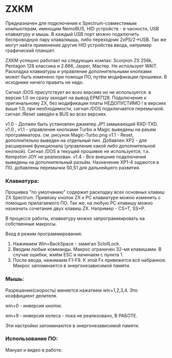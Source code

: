 # ZXKM 

Предназначен для подключения к Spectrum-совместимым компьютерам, имеющим NemoBUS, HID устройств - 
в часности, USB клавиатуру и мышь. В каждый USB порт можно подключить беспроводную пару клава/мышь, 
либо переходник 2xPS/2->USB.
Так же могут найти применение другие HID устройства ввода, например графический планшет.

ZXKM успешно работает на следующих компах: Scorpion ZS 256k, Pentagon 128 классика и 2.666, Jasper, Мастер.
Не использует WAIT.
Раскладка клавиатуры и управление дополнительными кнопками может быть изменено при помощи ПО, путём модификации прошивки.
В исходнике ничего править не надо.

 Сигнал /DOS присутствует во всех версиях но не используется.
 в версии 1.0 он сразу заходит на вывод EPM7128. Подключение к оригинальному ZX, 
 без модификации платы НЕДОПУСТИМО ! 
 в версиях выше 1.0, при необходимости, сигнал /DOS подключается перемычкой. 
 сигнал /Reset заведён в BUS во всех версиях.

v1.0 - Должен быть установлен джампер JP1 замыкающий RXD-TXD. 
v1.0 , v1.1 - управление кнопками Тurbo и Magic выведены на раъем программатора. см. рисунок Magic-Turbo.png
v1.1 - Reset, дополнительно выведен на отдельный пин. Добавлен XP2 - для расширения
функционала (управление какой либо дополнительной кнопкой).
Сигнал /DOS в текущей прошивке не используется, т.к. Kempston JOY не реализован. 
v1.4 - Все внешние подключения выведены на дополнительный разъём. Назначение XP1-4 задаются в ПО.
добавлены перемычки S0,S1 для дальнейшего развития.

### Клавиатура:
Прошивка "по умолчанию" содержит раскладку всех основных клавиш ZX Spectrum. 
Привязку кнопок ZX к РС клавиатуре можно изменить с помощью прилагаемого ПО.
Так же, на любую РС клавишу можно назначить сочетание двух клавиш ZX. Например - СS+T, SS+P.

В процессе работы, клавиатуру можно запрограммировать на собственные макросы.

Вход в режим программирования:
1. Нажимаем Win+BackSpace - замигал SclollLock.
2. Вводим любые комманды. Макрос ограничен 32-мя клавишами.
   В случае ошибки, жмём ESC и начинаем с пункта 1.
3. После ввода, нажимаем F1-F9. К этой Fх привяжется всё набранное.
Макрос запоминается в энергонезависимой памяти.
  
### Мышь: 

Разрешение(скорость) меняется нажатием win+1,2,3,4. Это коэффициент делителя.

win+0 - инверсия кнопок.

win+9 - инверсия колеса - пока не реализовано, В РАБОТЕ.

Эти настройки запоминаются в энергонезависимой памяти.

### Использование ПО:
Мануал и видео в работе.

